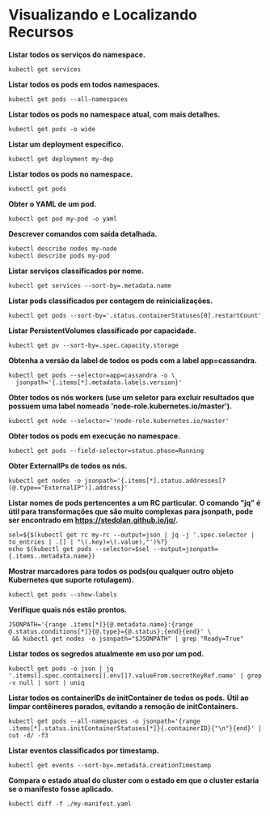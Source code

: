 # Visualizando e Localizando Recursos

**Listar todos os serviços do namespace.**
```
kubectl get services
```
**Listar todos os pods em todos namespaces.**
```
kubectl get pods --all-namespaces
```
**Listar todos os pods no namespace atual, com mais detalhes.**
```
kubectl get pods -o wide
```
**Listar um deployment específico.**
```
kubectl get deployment my-dep
```
**Listar todos os pods no namespace.**
```
kubectl get pods
```
**Obter o YAML de um pod.**
```
kubectl get pod my-pod -o yaml
```
**Descrever comandos com saída detalhada.**
```
kubectl describe nodes my-node
kubectl describe pods my-pod
```
**Listar serviços classificados por nome.**
```
kubectl get services --sort-by=.metadata.name
``` 
**Listar pods classificados por contagem de reinicializações.**
```
kubectl get pods --sort-by='.status.containerStatuses[0].restartCount'
```
**Listar PersistentVolumes classificado por capacidade.**
```
kubectl get pv --sort-by=.spec.capacity.storage
``` 
**Obtenha a versão da label de todos os pods com a label app=cassandra.**
```
kubectl get pods --selector=app=cassandra -o \
  jsonpath='{.items[*].metadata.labels.version}'
```
**Obter todos os nós workers (use um seletor para excluir resultados que possuem uma label nomeado 'node-role.kubernetes.io/master').**
```
kubectl get node --selector='!node-role.kubernetes.io/master'
``` 
**Obter todos os pods em execução no namespace.**
```
kubectl get pods --field-selector=status.phase=Running
```
**Obter ExternalIPs de todos os nós.**
```
kubectl get nodes -o jsonpath='{.items[*].status.addresses[?(@.type=="ExternalIP")].address}'
``` 
**Listar nomes de pods pertencentes a um RC particular.**
**O comando "jq" é útil para transformações que são muito complexas para jsonpath, pode ser encontrado em https://stedolan.github.io/jq/.**
```
sel=${$(kubectl get rc my-rc --output=json | jq -j '.spec.selector | to_entries | .[] | "\(.key)=\(.value),"')%?}
echo $(kubectl get pods --selector=$sel --output=jsonpath={.items..metadata.name})
```
**Mostrar marcadores para todos os pods(ou qualquer outro objeto Kubernetes que suporte rotulagem).**
```
kubectl get pods --show-labels
``` 
**Verifique quais nós estão prontos.**
```
JSONPATH='{range .items[*]}{@.metadata.name}:{range @.status.conditions[*]}{@.type}={@.status};{end}{end}' \
 && kubectl get nodes -o jsonpath="$JSONPATH" | grep "Ready=True"
```
**Listar todos os segredos atualmente em uso por um pod.**
```
kubectl get pods -o json | jq '.items[].spec.containers[].env[]?.valueFrom.secretKeyRef.name' | grep -v null | sort | uniq
``` 
**Listar todos os containerIDs de initContainer de todos os pods.**
**Útil ao limpar contêineres parados, evitando a remoção de initContainers.**
```
kubectl get pods --all-namespaces -o jsonpath='{range .items[*].status.initContainerStatuses[*]}{.containerID}{"\n"}{end}' | cut -d/ -f3
```
**Listar eventos classificados por timestamp.**
```
kubectl get events --sort-by=.metadata.creationTimestamp
``` 
**Compara o estado atual do cluster com o estado em que o cluster estaria se o manifesto fosse aplicado.**
```
kubectl diff -f ./my-manifest.yaml
``` 
